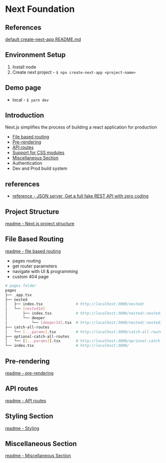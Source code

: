 # Next Foundation

## References

[default create-next-app README.md](./create-next-app-readme.md)

## Environment Setup

1. Install node
2. Create next project - `$ npx create-next-app <project-name>`

## Demo page

- local - `$ yarn dev`

## Introduction

Next.js simplifies the process of building a react application for production

- [File based routing](#file-based-routing)
- [Pre-rendering](#pre-rendering)
- [API routes](#api-routes)
- [Support for CSS modules](#styling-section)
- [Miscellaneous Section](#miscellaneous-section)
- Authentication
- Dev and Prod build system

## references

- [reference - JSON server, Get a full fake REST API with zero coding](https://github.com/typicode/json-server)

## Project Structure

[readme - Next.js project structure](./notes/project-structure.md)

## File Based Routing

[readme - file based routing](./notes/file-based-routing.md)

- pages routing
- get router parameters
- navigate with UI & programming
- custom 404 page

```sh
# pages folder
pages
├── _app.tsx
├── nested
│   ├── index.tsx               # http://localhost:3000/nested/
│   └── [nestedId]
│       ├── index.tsx           # http://localhost:3000/nested/:nestedId/
│       └── deeper
│           └── [deeperId].tsx  # http://localhost:3000/nested/:nestedId/deeper/:deeperId
├── catch-all-routes
│   └── [...params].tsx         # http://localhost:3000/catch-all-routes/*
├── optional-catch-all-routes
│   └── [[...params]].tsx       # http://localhost:3000/oprional-catch-all-routes/*
└── index.tsx                   # http://localhost:3000/
```

## Pre-rendering

[readme - pre-rendering](./notes/pre-rendering.md)

## API routes

[readme - API routes](./notes/API-routes.md)

## Styling Section

[readme - Styling](./notes/Styling.md)

## Miscellaneous Section

[readme - Miscellaneous Section](./notes/miscellaneous-section.md)
